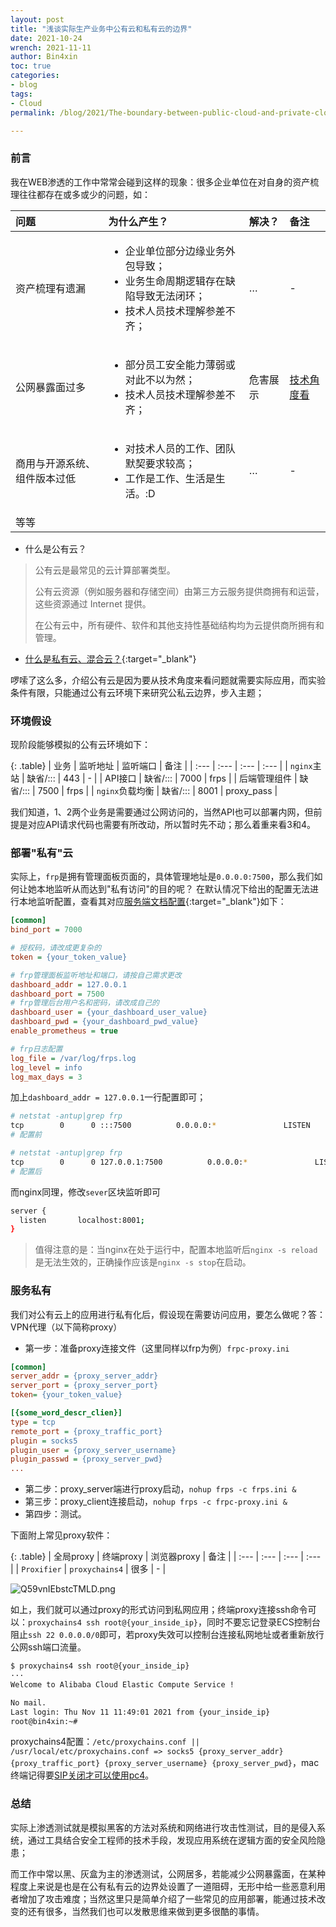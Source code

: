 ```yaml
---
layout: post
title: "浅谈实际生产业务中公有云和私有云的边界"
date: 2021-10-24
wrench: 2021-11-11
author: Bin4xin
toc: true
categories:
- blog
tags:
- Cloud
permalink: /blog/2021/The-boundary-between-public-cloud-and-private-cloud/

---
```


<!-- <link rel="preload" href="https://docs.github.com/_next/static/css/dff402d5276a23d516b0.css" as="style"/><link rel="stylesheet" href="https://docs.github.com/_next/static/css/dff402d5276a23d516b0.css" data-n-g=""/> -->

### 前言

我在WEB渗透的工作中常常会碰到这样的现象：很多企业单位在对自身的资产梳理往往都存在或多或少的问题，如：

<table class="table">
  <thead>
    <tr>
      <th style="text-align: left">问题</th>
      <th style="text-align: left">为什么产生？</th>
      <th style="text-align: left">解决？</th>
      <th style="text-align: left">备注</th>
    </tr>
  </thead>
  <tbody>
    <tr>
      <td style="text-align: left">资产梳理有遗漏</td>
      <td style="text-align: left"><ul><li>企业单位部分边缘业务外包导致；</li><li>业务生命周期逻辑存在缺陷导致无法闭环；</li><li>技术人员技术理解参差不齐；</li></ul></td>
      <td style="text-align: left">…</td>
      <td style="text-align: left">-</td>
    </tr>
    <tr>
      <td style="text-align: left">公网暴露面过多</td>
      <td style="text-align: left"><ul><li>部分员工安全能力薄弱或对此不以为然；</li><li>技术人员技术理解参差不齐；</li></ul></td>
      <td style="text-align: left">危害展示</td>
      <td style="text-align: left"><a href="#部署私有云">技术角度看</a></td>
    </tr>
    <tr>
      <td style="text-align: left">商用与开源系统、组件版本过低</td>
      <td style="text-align: left"><ul><li>对技术人员的工作、团队默契要求较高；</li><li>工作是工作、生活是生活。:D</li></ul></td>
      <td style="text-align: left">…</td>
      <td style="text-align: left">-</td>
    </tr>
    <tr>
      <td style="text-align: left">等等</td>
      <td style="text-align: left">&nbsp;</td>
      <td style="text-align: left">&nbsp;</td>
      <td style="text-align: left">&nbsp;</td>
    </tr>
  </tbody>
</table>

<div class="hline"></div>
<div class="spacing"></div>

- 什么是公有云？

> 公有云是最常见的云计算部署类型。
> 
> 公有云资源（例如服务器和存储空间）由第三方云服务提供商拥有和运营，这些资源通过 Internet 提供。
>
> 在公有云中，所有硬件、软件和其他支持性基础结构均为云提供商所拥有和管理。

- [什么是私有云、混合云？](https://azure.microsoft.com/zh-cn/overview/what-are-private-public-hybrid-clouds/?cdn=disable#private-cloud){:target="_blank"}

啰嗦了这么多，介绍公有云是因为要从技术角度来看问题就需要实际应用，而实验条件有限，只能通过公有云环境下来研究公私云边界，步入主题；

### 环境假设

现阶段能够模拟的公有云环境如下：

{: .table}
| 业务 | 监听地址 | 监听端口 | 备注 |
| :--- | :--- | :--- | :--- |
| `nginx`主站 | 缺省/::: | 443 | - |
| API接口 | 缺省/::: | 7000 | frps |
| 后端管理组件 | 缺省/::: | 7500 | frps |
| `nginx`负载均衡 | 缺省/::: | 8001 | proxy_pass |

我们知道，1、2两个业务是需要通过公网访问的，当然API也可以部署内网，但前提是对应API请求代码也需要有所改动，所以暂时先不动；那么着重来看3和4。

### 部署"私有"云

实际上，`frp`是拥有管理面板页面的，具体管理地址是`0.0.0.0:7500`，那么我们如何让她本地监听从而达到"私有访问"的目的呢？
在默认情况下给出的配置无法进行本地监听配置，查看其对应[服务端文档配置](https://gofrp.org/docs/reference/server-configures/#dashboard-%E7%9B%91%E6%8E%A7){:target="_blank"}如下：

```ini
[common]
bind_port = 7000

# 授权码，请改成更复杂的
token = {your_token_value}

# frp管理面板监听地址和端口，请按自己需求更改
dashboard_addr = 127.0.0.1
dashboard_port = 7500
# frp管理后台用户名和密码，请改成自己的
dashboard_user = {your_dashboard_user_value}
dashboard_pwd = {your_dashboard_pwd_value}
enable_prometheus = true

# frp日志配置
log_file = /var/log/frps.log
log_level = info
log_max_days = 3
```
加上`dashboard_addr = 127.0.0.1`一行配置即可；

```bash
# netstat -antup|grep frp
tcp        0      0 :::7500          0.0.0.0:*               LISTEN      5557/./frps
# 配置前

# netstat -antup|grep frp
tcp        0      0 127.0.0.1:7500          0.0.0.0:*               LISTEN      5557/./frps
# 配置后
```

而nginx同理，修改`sever`区块监听即可

```bash
server {
  listen       localhost:8001;
}
```

> 值得注意的是：当nginx在处于运行中，配置本地监听后`nginx -s reload`是无法生效的，正确操作应该是`nginx -s stop`在启动。

### 服务私有

我们对公有云上的应用进行私有化后，假设现在需要访问应用，要怎么做呢？答：VPN代理（以下简称proxy）

- 第一步：准备proxy连接文件（这里同样以frp为例）`frpc-proxy.ini`

```ini
[common]
server_addr = {proxy_server_addr}
server_port = {proxy_server_port}
token= {your_token_value}

[{some_word_descr_clien}]
type = tcp
remote_port = {proxy_traffic_port}
plugin = socks5
plugin_user = {proxy_server_username}
plugin_passwd = {proxy_server_pwd}
...
```

- 第二步：proxy_server端进行proxy启动，`nohup frps -c frps.ini &`
- 第三步：proxy_client连接启动，`nohup frps -c frpc-proxy.ini &`
- 第四步：测试。

下面附上常见proxy软件：

{: .table}
| 全局proxy | 终端proxy | 浏览器proxy | 备注 |
| :--- | :--- | :--- | :--- |
| `Proxifier` | `proxychains4` | 很多 | - |

![Q59vnIEbstcTMLD.png]({{site.PicturesLinks_Domain}}/images/2022/02/20/Q59vnIEbstcTMLD.png)

如上，我们就可以通过proxy的形式访问到私网应用；终端proxy连接ssh命令可以：`proxychains4 ssh root@{your_inside_ip}`，同时不要忘记登录ECS控制台阻止`ssh 22 0.0.0.0/0`即可，若proxy失效可以控制台连接私网地址或者重新放行公网ssh端口流量。

```bash
$ proxychains4 ssh root@{your_inside_ip}
···
Welcome to Alibaba Cloud Elastic Compute Service !

No mail.
Last login: Thu Nov 11 11:49:01 2021 from {your_inside_ip}
root@bin4xin:~#
```

proxychains4配置：`/etc/proxychains.conf || /usr/local/etc/proxychains.conf => socks5 {proxy_server_addr} {proxy_traffic_port} {proxy_server_username} {proxy_server_pwd}`，mac终端记得要[SIP关闭才可以使用pc4](https://sspai.com/post/55066)。

### 总结

实际上渗透测试就是模拟黑客的方法对系统和网络进行攻击性测试，目的是侵入系统，通过工具结合安全工程师的技术手段，发现应用系统在逻辑方面的安全风险隐患；

而工作中常以黑、灰盒为主的渗透测试，公网居多，若能减少公网暴露面，在某种程度上来说是也是在公有私有云的边界处设置了一道阻碍，无形中给一些恶意利用者增加了攻击难度；当然这里只是简单介绍了一些常见的应用部署，能通过技术改变的还有很多，当然我们也可以发散思维来做到更多很酷的事情。
